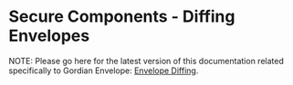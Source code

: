 # Secure Components - Diffing Envelopes

NOTE: Please go here for the latest version of this documentation related specifically to Gordian Envelope: [Envelope Diffing](https://blockchaincommons.github.io/BCSwiftEnvelope/documentation/envelope/diffing).
